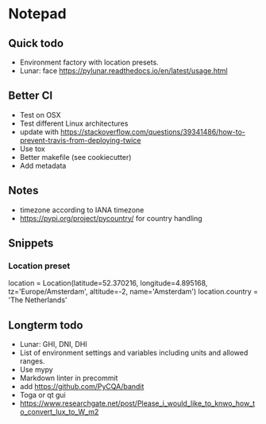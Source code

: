 # Notepad

## Quick todo
-   Environment factory with location presets.
-   Lunar: face https://pylunar.readthedocs.io/en/latest/usage.html

## Better CI
-	Test on OSX
-	Test different Linux architectures
-   update with https://stackoverflow.com/questions/39341486/how-to-prevent-travis-from-deploying-twice
-   Use tox 
-   Better makefile (see cookiecutter)
-   Add metadata

## Notes
-   timezone according to IANA timezone
-   https://pypi.org/project/pycountry/ for country handling

## Snippets
### Location preset
location = Location(latitude=52.370216, longitude=4.895168, tz='Europe/Amsterdam', altitude=-2, name='Amsterdam')
location.country = 'The Netherlands'

## Longterm todo
-   Lunar: GHI, DNI, DHI
-   List of environment settings and variables including units and allowed ranges.
-   Use mypy
-   Markdown linter in precommit
-   add https://github.com/PyCQA/bandit
-   Toga or qt gui
-   https://www.researchgate.net/post/Please_i_would_like_to_knwo_how_to_convert_lux_to_W_m2
